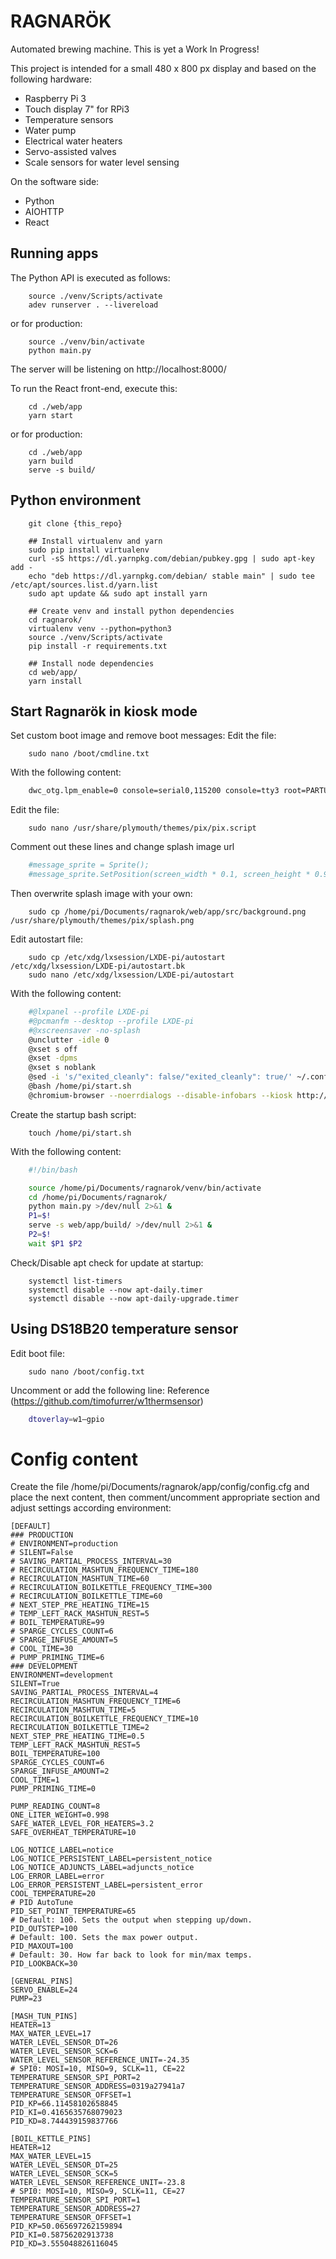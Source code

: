RAGNARÖK
========
Automated brewing machine.
This is yet a Work In Progress!

This project is intended for a small 480 x 800 px display and based on the following hardware:
* Raspberry Pi 3
* Touch display 7" for RPi3
* Temperature sensors
* Water pump
* Electrical water heaters
* Servo-assisted valves
* Scale sensors for water level sensing

On the software side:
* Python
* AIOHTTP
* React

Running apps
------------
The Python API is executed as follows:
~~~
    source ./venv/Scripts/activate
    adev runserver . --livereload
~~~
or for production:
~~~
    source ./venv/bin/activate
    python main.py
~~~
The server will be listening on http://localhost:8000/

To run the React front-end, execute this:
~~~
    cd ./web/app
    yarn start
~~~
or for production:
~~~
    cd ./web/app
    yarn build
    serve -s build/
~~~


Python environment
------------------
~~~
    git clone {this_repo}

    ## Install virtualenv and yarn
    sudo pip install virtualenv
    curl -sS https://dl.yarnpkg.com/debian/pubkey.gpg | sudo apt-key add -
    echo "deb https://dl.yarnpkg.com/debian/ stable main" | sudo tee /etc/apt/sources.list.d/yarn.list
    sudo apt update && sudo apt install yarn

    ## Create venv and install python dependencies
    cd ragnarok/
    virtualenv venv --python=python3
    source ./venv/Scripts/activate
    pip install -r requirements.txt
    
    ## Install node dependencies
    cd web/app/
    yarn install
~~~

Start Ragnarök in kiosk mode
----------------------------
Set custom boot image and remove boot messages:
Edit the file:
~~~
    sudo nano /boot/cmdline.txt
~~~
With the following content:
~~~sh
    dwc_otg.lpm_enable=0 console=serial0,115200 console=tty3 root=PARTUUID=4afadf26-02 rootfstype=ext4 elevator=deadline fsck.repair=yes rootwait quiet splash plymouth.ignore-serial-consoles logo.nologo vt.global_cursor_default=0
~~~

Edit the file:
~~~
    sudo nano /usr/share/plymouth/themes/pix/pix.script
~~~
Comment out these lines and change splash image url
~~~sh
    #message_sprite = Sprite();
    #message_sprite.SetPosition(screen_width * 0.1, screen_height * 0.9, 10000);
~~~

Then overwrite splash image with your own:
~~~
    sudo cp /home/pi/Documents/ragnarok/web/app/src/background.png /usr/share/plymouth/themes/pix/splash.png
~~~

Edit autostart file:
~~~
    sudo cp /etc/xdg/lxsession/LXDE-pi/autostart /etc/xdg/lxsession/LXDE-pi/autostart.bk
    sudo nano /etc/xdg/lxsession/LXDE-pi/autostart
~~~
With the following content:
~~~sh
    #@lxpanel --profile LXDE-pi
    #@pcmanfm --desktop --profile LXDE-pi
    #@xscreensaver -no-splash
    @unclutter -idle 0
    @xset s off
    @xset -dpms
    @xset s noblank
    @sed -i 's/"exited_cleanly": false/"exited_cleanly": true/' ~/.config/chromium-browser Default/Preferences
    @bash /home/pi/start.sh
    @chromium-browser --noerrdialogs --disable-infobars --kiosk http://localhost:5000/loading --incognito
~~~

Create the startup bash script:
~~~
    touch /home/pi/start.sh
~~~
With the following content:
~~~sh
    #!/bin/bash

    source /home/pi/Documents/ragnarok/venv/bin/activate
    cd /home/pi/Documents/ragnarok/
    python main.py >/dev/null 2>&1 &
    P1=$!
    serve -s web/app/build/ >/dev/null 2>&1 &
    P2=$!
    wait $P1 $P2
~~~

Check/Disable apt check for update at startup:
~~~
    systemctl list-timers
    systemctl disable --now apt-daily.timer
    systemctl disable --now apt-daily-upgrade.timer
~~~


Using DS18B20 temperature sensor
--------------------------------
Edit boot file:
~~~
    sudo nano /boot/config.txt
~~~
Uncomment or add the following line:
Reference (https://github.com/timofurrer/w1thermsensor)
~~~sh
    dtoverlay=w1–gpio
~~~

Config content
==============
Create the file /home/pi/Documents/ragnarok/app/config/config.cfg and place the next content,
then comment/uncomment appropriate section and adjust settings according environment:
~~~
[DEFAULT]
### PRODUCTION
# ENVIRONMENT=production
# SILENT=False
# SAVING_PARTIAL_PROCESS_INTERVAL=30
# RECIRCULATION_MASHTUN_FREQUENCY_TIME=180
# RECIRCULATION_MASHTUN_TIME=60
# RECIRCULATION_BOILKETTLE_FREQUENCY_TIME=300
# RECIRCULATION_BOILKETTLE_TIME=60
# NEXT_STEP_PRE_HEATING_TIME=15
# TEMP_LEFT_RACK_MASHTUN_REST=5
# BOIL_TEMPERATURE=99
# SPARGE_CYCLES_COUNT=6
# SPARGE_INFUSE_AMOUNT=5
# COOL_TIME=30
# PUMP_PRIMING_TIME=6
### DEVELOPMENT
ENVIRONMENT=development
SILENT=True
SAVING_PARTIAL_PROCESS_INTERVAL=4
RECIRCULATION_MASHTUN_FREQUENCY_TIME=6
RECIRCULATION_MASHTUN_TIME=5
RECIRCULATION_BOILKETTLE_FREQUENCY_TIME=10
RECIRCULATION_BOILKETTLE_TIME=2
NEXT_STEP_PRE_HEATING_TIME=0.5
TEMP_LEFT_RACK_MASHTUN_REST=5
BOIL_TEMPERATURE=100
SPARGE_CYCLES_COUNT=6
SPARGE_INFUSE_AMOUNT=2
COOL_TIME=1
PUMP_PRIMING_TIME=0

PUMP_READING_COUNT=8
ONE_LITER_WEIGHT=0.998
SAFE_WATER_LEVEL_FOR_HEATERS=3.2
SAFE_OVERHEAT_TEMPERATURE=10

LOG_NOTICE_LABEL=notice
LOG_NOTICE_PERSISTENT_LABEL=persistent_notice
LOG_NOTICE_ADJUNCTS_LABEL=adjuncts_notice
LOG_ERROR_LABEL=error
LOG_ERROR_PERSISTENT_LABEL=persistent_error
COOL_TEMPERATURE=20
# PID AutoTune
PID_SET_POINT_TEMPERATURE=65
# Default: 100. Sets the output when stepping up/down.
PID_OUTSTEP=100
# Default: 100. Sets the max power output.
PID_MAXOUT=100
# Default: 30. How far back to look for min/max temps.
PID_LOOKBACK=30

[GENERAL_PINS]
SERVO_ENABLE=24
PUMP=23

[MASH_TUN_PINS]
HEATER=13
MAX_WATER_LEVEL=17
WATER_LEVEL_SENSOR_DT=26
WATER_LEVEL_SENSOR_SCK=6
WATER_LEVEL_SENSOR_REFERENCE_UNIT=-24.35
# SPI0: MOSI=10, MISO=9, SCLK=11, CE=22
TEMPERATURE_SENSOR_SPI_PORT=2
TEMPERATURE_SENSOR_ADDRESS=0319a27941a7
TEMPERATURE_SENSOR_OFFSET=1
PID_KP=66.11458102658845
PID_KI=0.4165635768079023
PID_KD=8.744439159837766

[BOIL_KETTLE_PINS]
HEATER=12
MAX_WATER_LEVEL=15
WATER_LEVEL_SENSOR_DT=25
WATER_LEVEL_SENSOR_SCK=5
WATER_LEVEL_SENSOR_REFERENCE_UNIT=-23.8
# SPI0: MOSI=10, MISO=9, SCLK=11, CE=27
TEMPERATURE_SENSOR_SPI_PORT=1
TEMPERATURE_SENSOR_ADDRESS=27
TEMPERATURE_SENSOR_OFFSET=1
PID_KP=50.065697262159894
PID_KI=0.58756202913738
PID_KD=3.555048826116045
~~~